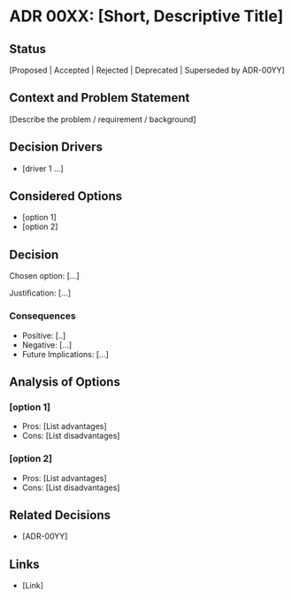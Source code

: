 # ADR 00XX: [Short, Descriptive Title]

## Status

[Proposed | Accepted | Rejected | Deprecated | Superseded by ADR-00YY]

## Context and Problem Statement

[Describe the problem / requirement / background]

## Decision Drivers

- [driver 1 ...]

## Considered Options

- [option 1]
- [option 2]

## Decision

Chosen option: [...]

Justification: [...]

### Consequences

* Positive: [..]
* Negative: [...]
* Future Implications: [...]

## Analysis of Options

### [option 1]
* Pros: [List advantages]
* Cons: [List disadvantages]

### [option 2]

* Pros: [List advantages]
* Cons: [List disadvantages]

## Related Decisions
- [ADR-00YY]

## Links
- [Link]
